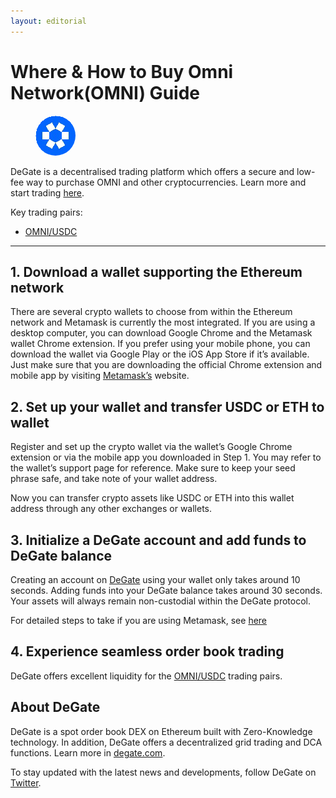 ```yaml
---
layout: editorial
---
```


# Where & How to Buy Omni Network(OMNI) Guide

<figure><img src="../.gitbook/assets/omni_0x36e66fbbce51e4cd5bd3c62b637eb411b18949d41723012908236.jpg" alt="OMNI" width="64" style="border-radius: 50%;"><figcaption></figcaption></figure>

DeGate is a decentralised trading platform which offers a secure and low-fee way to purchase OMNI and other cryptocurrencies. Learn more and start trading [here](https://app.degate.com/trade/USDC/0x36e66fbbce51e4cd5bd3c62b637eb411b18949d4?utm_source=howtobuy).&#x20;

Key trading pairs:

* [OMNI/USDC](https://app.degate.com/trade/USDC/0x36e66fbbce51e4cd5bd3c62b637eb411b18949d4?utm_source=howtobuy)

***

## 1. Download a wallet supporting the Ethereum network

There are several crypto wallets to choose from within the Ethereum network and Metamask is currently the most integrated. If you are using a desktop computer, you can download Google Chrome and the Metamask wallet Chrome extension. If you prefer using your mobile phone, you can download the wallet via Google Play or the iOS App Store if it’s available. Just make sure that you are downloading the official Chrome extension and mobile app by visiting [Metamask’s](https://metamask.io/) website.

## 2. Set up your wallet and transfer USDC or ETH to wallet

Register and set up the crypto wallet via the wallet’s Google Chrome extension or via the mobile app you downloaded in Step 1. You may refer to the wallet’s support page for reference. Make sure to keep your seed phrase safe, and take note of your wallet address.&#x20;

Now you can transfer crypto assets like USDC or ETH into this wallet address through any other exchanges or wallets.

## 3. Initialize a DeGate account and add funds to DeGate balance

Creating an account on [DeGate](https://app.degate.com/?utm_source=OMNI_howtobuy) using your wallet only takes around 10 seconds. Adding funds into your DeGate balance takes around 30 seconds. Your assets will always remain non-custodial within the DeGate protocol.

For detailed steps to take if you are using Metamask, see [here](https://docs.degate.com/v/product_en/main-features/wallet-connectivity/metamask)

## 4. Experience seamless order book trading

DeGate offers excellent liquidity for the [OMNI/USDC](https://app.degate.com/trade/USDC/0x36e66fbbce51e4cd5bd3c62b637eb411b18949d4?utm_source=howtobuy) trading pairs.&#x20;

## About DeGate

DeGate is a spot order book DEX on Ethereum built with Zero-Knowledge technology. In addition, DeGate offers a decentralized grid trading and DCA functions. Learn more in [degate.com](https://degate.com/?utm_source=OMNI_howtobuy).

To stay updated with the latest news and developments, follow DeGate on [Twitter](https://twitter.com/degatedex).
